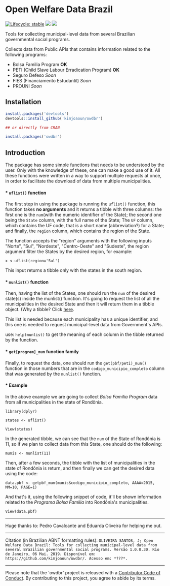 # Open Welfare Data Brazil

[![Lifecycle: stable](https://img.shields.io/badge/lifecycle-stable-brightgreen.svg)](https://www.tidyverse.org/lifecycle/#stable)
[![](http://cranlogs.r-pkg.org/badges/grand-total/owdbr?color=blue)](https://cran.r-project.org/package=owdbr)
[![](https://www.r-pkg.org/badges/version/owdbr?color=orange)](https://cran.r-project.org/package=owdbr)

Tools for collecting municipal-level data from several Brazilian governmental social programs.

Collects data from Public APIs that contains information related to the following programs:
* Bolsa Familia Program  **OK**
* PETI (Child Slave Labour Erradication Program)  **OK**
* Seguro Defeso  *Soon*
* FIES (Financiamento Estudantil)  *Soon*
* PROUNI  *Soon*

## Installation

```r
install.packages('devtools')
devtools::install_github('kimjoaoun/owdbr')

## or directly from CRAN

install.packages('owdbr')
```

## Introduction
The package has some simple functions that needs to be understood by the user. Only with the knowledge of these, one can make a good use of it. All these functions were written in a way to support multiple requests at once, in order to facilitate the download of data from multiple municipalities.

#### * **``uflist()`` function** 

The first step in using the package is running the ``uflist()`` function, this function takes **no arguments** and it returns a tibble with three columns: the first one is the ``num``(with the numeric identifier of the State); the second one being the ``State`` column, with the full name of the State; The ``UF`` column, which contains the UF code, that is a short name (abbreviation?) for a State; and finally, the ``region`` column, which contains the region of the State.

The function accepts the "region" arguments with the following inputs "Norte", "Sul", "Nordeste", "Centro-Oeste" and "Sudeste", the region argument filter the States by the desired region, for example:

``x <-uflist(region='Sul')``

This input returns a tibble only with the states in the south region.

#### * **``munlist()`` function**

Then, having the list of the States, one should run the ``num`` of the desired state(s) inside the munlist() function. It's going to request the list of all the municipalities in the desired State and then it will return them in a tibble object. (Why a tibble? Click [here](https://www.r-bloggers.com/a-tour-of-the-tibble-package/).

This list is needed because each municipality has a unique identifier, and this one is needed to request municipal-level data from Government's APIs.

use: ``help(munlist)`` to get the meaning of each column in the tibble returned by the function.

#### * **``get[program]_mun`` function family**

Finally, to request the data, one should run the ``get(pbf/peti)_mun()`` function in those numbers that are in the ``codigo_municipio_completo`` column that was generated by the ``munlist()`` function.

#### * Example
In the above example we are going to collect *Bolsa Familia Program* data from all municipalities in the state of Rondônia.

``library(dplyr)``

``states <- uflist()``

``View(states)``


In the generated tibble, we can see that the ``num`` of the State of Rondônia is 11, so if we plan to collect data from this State, one should do the following:

``
munis <- munlist(11)
``

Then, after a few seconds, the tibble with the list of municipalities in the state of Rondônia is return, and then finally we can get the desired data using the code:

``
data.pbf <- getpbf_mun(munis$codigo_municipio_completo, AAAA=2015, MM=10, PAGE=1)
``

And that's it, using the following snippet of code, it'll be shown information related to the *Programa Bolsa Familia* into Rondônia's municipalities.

``View(data.pbf)``

-----------

Huge thanks to: Pedro Cavalcante and Eduarda Oliveira for helping me out.

-----------

Citation (in Brazilian ABNT formatting rules): ```OLIVEIRA SANTOS, J; Open Welfare Data Brazil: Tools for collecting municipal-level data from several Brazilian governmental social programs. Versão 1.0.0.30. Rio de Janeiro, 06 Mai. 2019. Disponível em: https://github.com/kimjoaoun/owdbr/. Acesso em: *???*.```

-----------

Please note that the 'owdbr' project is released with a [Contributor Code of Conduct](CODE_OF_CONDUCT.md). By contributing to this project, you agree to abide by its terms.
